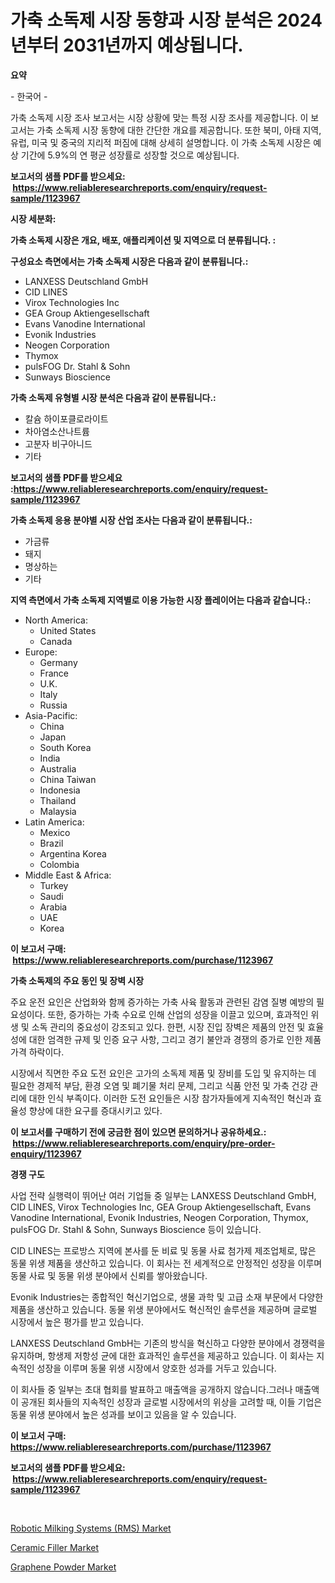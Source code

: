 <p><h1>가축 소독제 시장 동향과 시장 분석은 2024년부터 2031년까지 예상됩니다.</h1></p><p><strong>요약</strong></p>
<p><p>- 한국어 -</p><p>가축 소독제 시장 조사 보고서는 시장 상황에 맞는 특정 시장 조사를 제공합니다. 이 보고서는 가축 소독제 시장 동향에 대한 간단한 개요를 제공합니다. 또한 북미, 아태 지역, 유럽, 미국 및 중국의 지리적 퍼짐에 대해 상세히 설명합니다. 이 가축 소독제 시장은 예상 기간에 5.9%의 연 평균 성장률로 성장할 것으로 예상됩니다.</p></p>
<p><strong>보고서의 샘플 PDF를 받으세요: &nbsp;<a href="https://www.reliableresearchreports.com/enquiry/request-sample/1123967">https://www.reliableresearchreports.com/enquiry/request-sample/1123967</a></strong></p>
<p><strong>시장 세분화:</strong></p>
<p><strong> 가축 소독제 시장은 개요, 배포, 애플리케이션 및 지역으로 더 분류됩니다. :</strong></p>
<p><strong>구성요소 측면에서는 가축 소독제 시장은 다음과 같이 분류됩니다.:</strong></p>
<p><ul><li>LANXESS Deutschland GmbH</li><li>CID LINES</li><li>Virox Technologies Inc</li><li>GEA Group Aktiengesellschaft</li><li>Evans Vanodine International</li><li>Evonik Industries</li><li>Neogen Corporation</li><li>Thymox</li><li>pulsFOG Dr. Stahl & Sohn</li><li>Sunways Bioscience</li></ul></p>
<p><strong> 가축 소독제 유형별 시장 분석은 다음과 같이 분류됩니다.:</strong></p>
<p><ul><li>칼슘 하이포클로라이트</li><li>차아염소산나트륨</li><li>고분자 비구아니드</li><li>기타</li></ul></p>
<p><strong>보고서의 샘플 PDF를 받으세요 :<a href="https://www.reliableresearchreports.com/enquiry/request-sample/1123967">https://www.reliableresearchreports.com/enquiry/request-sample/1123967</a></strong></p>
<p><strong> 가축 소독제 응용 분야별 시장 산업 조사는 다음과 같이 분류됩니다.:</strong></p>
<p><ul><li>가금류</li><li>돼지</li><li>명상하는</li><li>기타</li></ul></p>
<p><strong>지역 측면에서 가축 소독제 지역별로 이용 가능한 시장 플레이어는 다음과 같습니다.:</strong></p>
<p><ul>
    <li>
        North America:
        <ul>
            <li>United States</li>
            <li>Canada</li>
        </ul>
    </li>
    <li>
        Europe:
        <ul>
            <li>Germany</li>
            <li>France</li>
            <li>U.K.</li>
            <li>Italy</li>
            <li>Russia</li>
        </ul>
    </li>
    <li>
        Asia-Pacific:
        <ul>
            <li>China</li>
            <li>Japan</li>
            <li>South Korea</li>
            <li>India</li>
            <li>Australia</li>
            <li>China Taiwan</li>
            <li>Indonesia</li>
            <li>Thailand</li>
            <li>Malaysia</li>
        </ul>
    </li>
    <li>
        Latin America:
        <ul>
            <li>Mexico</li>
            <li>Brazil</li>
            <li>Argentina Korea</li>
            <li>Colombia</li>
        </ul>
    </li>
    <li>
        Middle East & Africa:
        <ul>
            <li>Turkey</li>
            <li>Saudi</li>
            <li>Arabia</li>
            <li>UAE</li>
            <li>Korea</li>
        </ul>
    </li>
    </ul></p>
<p><strong>이 보고서 구매: &nbsp;<a href="https://www.reliableresearchreports.com/purchase/1123967">https://www.reliableresearchreports.com/purchase/1123967</a></strong></p>
<p><strong>가축 소독제의 주요 동인 및 장벽 시장</strong></p>
<p><p>주요 운전 요인은 산업화와 함께 증가하는 가축 사육 활동과 관련된 감염 질병 예방의 필요성이다. 또한, 증가하는 가축 수요로 인해 산업의 성장을 이끌고 있으며, 효과적인 위생 및 소독 관리의 중요성이 강조되고 있다. 한편, 시장 진입 장벽은 제품의 안전 및 효율성에 대한 엄격한 규제 및 인증 요구 사항, 그리고 경기 불안과 경쟁의 증가로 인한 제품 가격 하락이다.</p><p>시장에서 직면한 주요 도전 요인은 고가의 소독제 제품 및 장비를 도입 및 유지하는 데 필요한 경제적 부담, 환경 오염 및 폐기물 처리 문제, 그리고 식품 안전 및 가축 건강 관리에 대한 인식 부족이다. 이러한 도전 요인들은 시장 참가자들에게 지속적인 혁신과 효율성 향상에 대한 요구를 증대시키고 있다.</p></p>
<p><strong>이 보고서를 구매하기 전에 궁금한 점이 있으면 문의하거나 공유하세요.: &nbsp;<a href="https://www.reliableresearchreports.com/enquiry/pre-order-enquiry/1123967">https://www.reliableresearchreports.com/enquiry/pre-order-enquiry/1123967</a></strong></p>
<p><strong>경쟁 구도</strong></p>
<p><p>사업 전략 실행력이 뛰어난 여러 기업들 중 일부는 LANXESS Deutschland GmbH, CID LINES, Virox Technologies Inc, GEA Group Aktiengesellschaft, Evans Vanodine International, Evonik Industries, Neogen Corporation, Thymox, pulsFOG Dr. Stahl & Sohn, Sunways Bioscience 등이 있습니다. </p><p>CID LINES는 프로방스 지역에 본사를 둔 비료 및 동물 사료 첨가제 제조업체로, 많은 동물 위생 제품을 생산하고 있습니다. 이 회사는 전 세계적으로 안정적인 성장을 이루며 동물 사료 및 동물 위생 분야에서 신뢰를 쌓아왔습니다. </p><p>Evonik Industries는 종합적인 혁신기업으로, 생물 과학 및 고급 소재 부문에서 다양한 제품을 생산하고 있습니다. 동물 위생 분야에서도 혁신적인 솔루션을 제공하며 글로벌 시장에서 높은 평가를 받고 있습니다. </p><p>LANXESS Deutschland GmbH는 기존의 방식을 혁신하고 다양한 분야에서 경쟁력을 유지하며, 항생제 저항성 균에 대한 효과적인 솔루션을 제공하고 있습니다. 이 회사는 지속적인 성장을 이루며 동물 위생 시장에서 양호한 성과를 거두고 있습니다. </p><p>이 회사들 중 일부는 초대 협회를 발표하고 매출액을 공개하지 않습니다.그러나 매출액이 공개된 회사들의 지속적인 성장과 글로벌 시장에서의 위상을 고려할 때, 이들 기업은 동물 위생 분야에서 높은 성과를 보이고 있음을 알 수 있습니다.</p></p>
<p><strong>이 보고서 구매: &nbsp; <a href="https://www.reliableresearchreports.com/purchase/1123967">https://www.reliableresearchreports.com/purchase/1123967</a></strong></p>
<p><strong>보고서의 샘플 PDF를 받으세요: &nbsp;<a href="https://www.reliableresearchreports.com/enquiry/request-sample/1123967">https://www.reliableresearchreports.com/enquiry/request-sample/1123967</a></strong><strong></strong></p>
<p>&nbsp;</p>
<p><p><a href="https://view.publitas.com/reportprime-1/robotic-milking-systems-rms-market-insights-market-players-and-forecast-till-2030/">Robotic Milking Systems (RMS) Market</a></p><p><a href="https://github.com/Sinjinluong3e0awx2m195k76/Market-Research-Report-List-1/blob/main/ceramic-filler-market.md">Ceramic Filler Market</a></p><p><a href="https://github.com/shotows/Market-Research-Report-List-1/blob/main/graphene-powder-market.md">Graphene Powder Market</a></p></p>